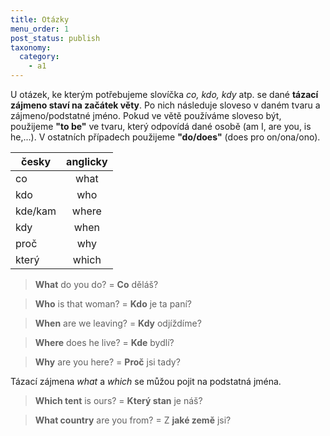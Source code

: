 ```yaml
---
title: Otázky
menu_order: 1
post_status: publish
taxonomy:
  category:
    - a1
---
```


U otázek, ke kterým potřebujeme slovíčka _co, kdo, kdy_ atp. se dané **tázací zájmeno staví na začátek věty**. Po nich následuje sloveso v daném tvaru a zájmeno/podstatné jméno. Pokud ve větě používáme sloveso být, použijeme **"to be"** ve tvaru, který odpovídá dané osobě (am I, are you, is he,...). V ostatních případech použijeme **"do/does"** (does pro on/ona/ono).

| česky   | anglicky |
| ------- | :------: |
| co      |   what   |
| kdo     |   who    |
| kde/kam |  where   |
| kdy     |   when   |
| proč    |   why    |
| který   |  which   |

> **What** do you do? = **Co** děláš?

> **Who** is that woman? = **Kdo** je ta paní?

> **When** are we leaving? = **Kdy** odjíždíme?

> **Where** does he live? = **Kde** bydlí?

> **Why** are you here? = **Proč** jsi tady?

Tázací zájmena _what_ a _which_ se můžou pojit na podstatná jména.

> **Which tent** is ours? = **Který stan** je náš?

> **What country** are you from? = Z **jaké země** jsi?
